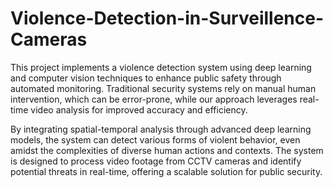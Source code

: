 # Violence-Detection-in-Surveillence-Cameras

This project implements a violence detection system using deep learning and computer vision techniques to enhance public safety through automated monitoring. Traditional security systems rely on manual human intervention, which can be error-prone, while our approach leverages real-time video analysis for improved accuracy and efficiency.

By integrating spatial-temporal analysis through advanced deep learning models, the system can detect various forms of violent behavior, even amidst the complexities of diverse human actions and contexts. The system is designed to process video footage from CCTV cameras and identify potential threats in real-time, offering a scalable solution for public security.



